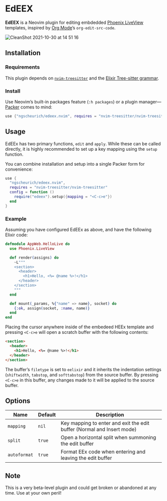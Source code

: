 # EdEEX

**EdEEX** is a Neovim plugin for editing embdedded [Phoenix LiveView] templates, inspired by [Org Mode]ʼs `org-edit-src-code`.

![CleanShot 2021-10-30 at 14 51 16](https://user-images.githubusercontent.com/423798/139556758-78adc3ce-d65f-4650-89c5-8d5b1af11565.gif)

## Installation

### Requirements

This plugin depends on [`nvim-treesitter`] and the [Elixir Tree-sitter grammar].

### Install

Use Neovimʼs built-in packages feature (`:h packages`) or a plugin manager—[Packer] comes to mind:

```lua
use {"ngscheurich/edeex.nvim", requires = "nvim-treesitter/nvim-treesitter"}
```

## Usage

EdEEx has two primary functions, `edit` and `apply`. While these can be called directly, it is highly recommended to set up a key mapping using the `setup` function.

You can combine installation and setup into a single Packer form for convenience:

```lua
use {
  "ngscheurich/edeex.nvim",
  requires = "nvim-treesitter/nvim-treesitter"
  config = function ()
    require("edeex").setup({mapping = "<C-c>e"})
  end
}
```

### Example

Assuming you have configured EdEEx as above, and have the following Elixir code:

```elixir
defmodule AppWeb.HelloLive do
  use Phoenix.LiveView

  def render(assigns) do
    ~L"""
    <section>
      <header>
        <h1>Hello, <%= @name %>!</h1>
      </header>
    </section>
    """
  end

  def mount(_params, %{"name" => name}, socket) do
    {:ok, assign(socket, :name, name)}
  end
end
```

Placing the cursor anywhere inside of the embedeed HEEx template and pressing `<C-c>e` will open a scratch buffer with the following contents:

```html
<section>
  <header>
    <h1>Hello, <%= @name %>!</h1>
  </header>
</section>
```

The bufferʼs `filetype` is set to `eelixir` and it inherits the indentation settings (`shiftwidth`, `tabstop`, and `softtabstop`) from the source buffer. By pressing `<C-c>e` in this buffer, any changes made to it will be applied to the source buffer.

## Options

| Name         | Default | Description                                                            |
| ------------ | ------- | ---------------------------------------------------------------------- |
| `mapping`    | `nil`   | Key mapping to enter and exit the edit buffer (Normal and Insert mode) |
| `split`      | `true`  | Open a horizontal split when summoning the edit buffer                 |
| `autoformat` | `true`  | Format EEx code when entering and leaving the edit buffer              |

## Note

This is a very beta-level plugin and could get broken or abandoned at any time. Use at your own peril!

[Org Mode]: https://orgmode.org/
[Phoenix LiveView]: https://hexdocs.pm/phoenix_live_view/Phoenix.LiveView.html
[`nvim-treesitter`]: https://github.com/nvim-treesitter/nvim-treesitter
[Elixir Tree-sitter grammar]: https://github.com/elixir-lang/tree-sitter-elixir
[Packer]: https://github.com/wbthomason/packer.nvim
